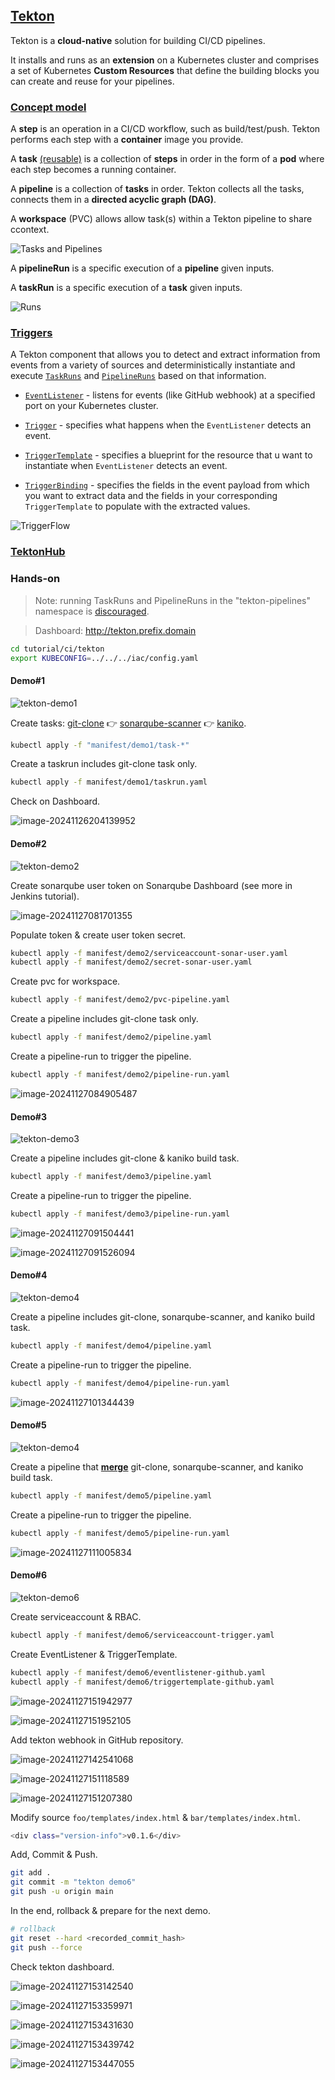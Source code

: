 ## [Tekton](https://tekton.dev/docs/)

Tekton is a **cloud-native** solution for building CI/CD pipelines.

It installs and runs as an **extension** on a Kubernetes cluster and comprises a set of Kubernetes **Custom Resources** that define the building blocks you can create and reuse for your pipelines.

### [Concept model](https://tekton.dev/docs/concepts/concept-model/)

A **step** is an operation in a CI/CD workflow, such as build/test/push. Tekton performs each step with a **container** image you provide.

A **task** <u>(reusable)</u> is a collection of **steps** in order in the form of a **pod** where each step becomes a running container.

A **pipeline** is a collection of **tasks** in order. Tekton collects all the tasks, connects them in a **directed acyclic graph (DAG)**.

A **workspace** (PVC) allows allow task(s) within a Tekton pipeline to share ccontext.

![Tasks and Pipelines](https://tekton.dev/docs/concepts/concept-tasks-pipelines.png)

A **pipelineRun** is a specific execution of a **pipeline** given inputs.

A **taskRun** is a specific execution of a **task** given inputs.

![Runs](https://tekton.dev/docs/concepts/concept-runs.png)

### [Triggers](https://tekton.dev/docs/triggers/)

A Tekton component that allows you to detect and extract information from events from a variety of sources and deterministically instantiate and execute [`TaskRuns`](https://github.com/tektoncd/pipeline/blob/master/docs/taskruns.md) and [`PipelineRuns`](https://github.com/tektoncd/pipeline/blob/master/docs/pipelineruns.md) based on that information.

- [`EventListener`](https://tekton.dev/docs/triggers/eventlisteners/) - listens for events (like GitHub webhook) at a specified port on your Kubernetes cluster.

- [`Trigger`](https://tekton.dev/docs/triggers/triggers/) - specifies what happens when the `EventListener` detects an event.

- [`TriggerTemplate`](https://tekton.dev/docs/triggers/triggertemplates/) - specifies a blueprint for the resource that u want to instantiate when `EventListener` detects an event.

- [`TriggerBinding`](https://tekton.dev/docs/triggers/triggerbindings/) - specifies the fields in the event payload from which you want to extract data and the fields in your corresponding `TriggerTemplate` to populate with the extracted values.

  

![TriggerFlow](https://raw.github.com/tektoncd/triggers/release-v0.27.x/docs/images/TriggerFlow.svg)



### [TektonHub](https://hub.tekton.dev/)

### Hands-on

> Note: running TaskRuns and PipelineRuns in the "tekton-pipelines" namespace is [discouraged](https://github.com/tektoncd/pipeline/blob/main/docs/additional-configs.md#running-taskruns-and-pipelineruns-with-restricted-pod-security-standards).

> Dashboard: http://tekton.prefix.domain

```bash
cd tutorial/ci/tekton
export KUBECONFIG=../../../iac/config.yaml
```

#### Demo#1

![tekton-demo1](Readme.assets/tekton-demo1.png)

Create tasks: [git-clone](https://hub.tekton.dev/tekton/task/git-clone) 👉 [sonarqube-scanner](https://hub.tekton.dev/tekton/task/sonarqube-scanner) 👉 [kaniko](https://hub.tekton.dev/tekton/task/kaniko).

```bash
kubectl apply -f "manifest/demo1/task-*"
```

Create a taskrun includes git-clone task only.

```bash
kubectl apply -f manifest/demo1/taskrun.yaml 
```

Check on Dashboard.

![image-20241126204139952](Readme.assets/image-20241126204139952.png)

#### Demo#2

![tekton-demo2](Readme.assets/tekton-demo2.png)

Create sonarqube user token on Sonarqube Dashboard (see more in Jenkins tutorial).

![image-20241127081701355](Readme.assets/image-20241127081701355.png)

Populate token & create user token secret.

```bash
kubectl apply -f manifest/demo2/serviceaccount-sonar-user.yaml
kubectl apply -f manifest/demo2/secret-sonar-user.yaml
```

Create pvc for workspace.

```bash
kubectl apply -f manifest/demo2/pvc-pipeline.yaml
```

Create a pipeline includes git-clone task only.

```bash
kubectl apply -f manifest/demo2/pipeline.yaml
```

Create a pipeline-run to trigger the pipeline.

```bash
kubectl apply -f manifest/demo2/pipeline-run.yaml
```

![image-20241127084905487](Readme.assets/image-20241127084905487.png)

#### Demo#3

![tekton-demo3](Readme.assets/tekton-demo3.png)

Create a pipeline includes git-clone & kaniko build task.

```bash
kubectl apply -f manifest/demo3/pipeline.yaml
```

Create a pipeline-run to trigger the pipeline.

```bash
kubectl apply -f manifest/demo3/pipeline-run.yaml
```

![image-20241127091504441](Readme.assets/image-20241127091504441.png)

![image-20241127091526094](Readme.assets/image-20241127091526094.png)

#### Demo#4

![tekton-demo4](Readme.assets/tekton-demo4.png)

Create a pipeline includes git-clone, sonarqube-scanner, and kaniko build task.

```bash
kubectl apply -f manifest/demo4/pipeline.yaml
```

Create a pipeline-run to trigger the pipeline.

```bash
kubectl apply -f manifest/demo4/pipeline-run.yaml
```

![image-20241127101344439](Readme.assets/image-20241127101344439.png)

#### Demo#5

![tekton-demo4](Readme.assets/tekton-demo5.png)

Create a pipeline that **<u>merge</u>** git-clone, sonarqube-scanner, and kaniko build task.

```bash
kubectl apply -f manifest/demo5/pipeline.yaml
```

Create a pipeline-run to trigger the pipeline.

```bash
kubectl apply -f manifest/demo5/pipeline-run.yaml
```

![image-20241127111005834](Readme.assets/image-20241127111005834.png)

#### Demo#6

![tekton-demo6](Readme.assets/tekton-demo6.png)

Create serviceaccount & RBAC.

```bash
kubectl apply -f manifest/demo6/serviceaccount-trigger.yaml
```

Create EventListener & TriggerTemplate.

```bash
kubectl apply -f manifest/demo6/eventlistener-github.yaml
kubectl apply -f manifest/demo6/triggertemplate-github.yaml
```

![image-20241127151942977](Readme.assets/image-20241127151942977.png)

![image-20241127151952105](Readme.assets/image-20241127151952105.png)

Add tekton webhook in GitHub repository.

![image-20241127142541068](Readme.assets/image-20241127142541068.png)

![image-20241127151118589](Readme.assets/image-20241127151118589.png)

![image-20241127151207380](Readme.assets/image-20241127151207380.png)

Modify source `foo/templates/index.html` & `bar/templates/index.html`.

```bash
<div class="version-info">v0.1.6</div>
```

Add, Commit & Push.

```bash
git add .
git commit -m "tekton demo6"
git push -u origin main
```

In the end, rollback & prepare for the next demo.

```bash
# rollback
git reset --hard <recorded_commit_hash>
git push --force
```

Check tekton dashboard.

![image-20241127153142540](Readme.assets/image-20241127153142540.png)

![image-20241127153359971](Readme.assets/image-20241127153359971.png)

![image-20241127153431630](Readme.assets/image-20241127153431630.png)

![image-20241127153439742](Readme.assets/image-20241127153439742.png)

![image-20241127153447055](Readme.assets/image-20241127153447055.png)